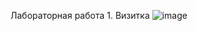 Лабораторная работа 1. Визитка
![image](https://github.com/user-attachments/assets/09f3ba81-a3a3-4684-a199-fa02f55db124)
